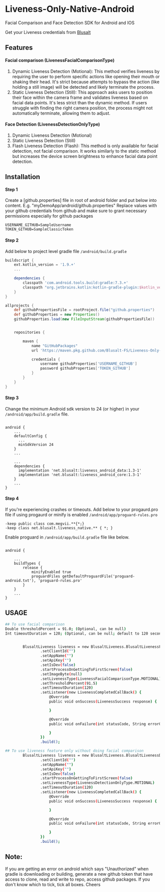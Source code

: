 # Liveness-Only-Native-Android

Facial Comparison and Face Detection SDK for Android and IOS

Get your Liveness credentials from [Blusalt](https://blusalt.net/)

## Features

#### Facial comparison (LivenessFacialComparisonType)
1. Dynamic Liveness Detection (Motional):
   This method verifies liveness by requiring the user to perform specific actions like opening their mouth or shaking their head.
   It's strict because attempts to bypass the action (like holding a still image) will be detected and likely terminate the process.
2. Static Liveness Detection (Still):
   This approach asks users to position their face within the camera frame and validates liveness based on facial data points.
   It's less strict than the dynamic method. If users struggle with finding the right camera position, the process might not automatically terminate, allowing them to adjust.

#### Face Detection (LivenessDetectionOnlyType)
1. Dynamic Liveness Detection (Motional)
2. Static Liveness Detection (Still)
3. Flash Liveness Detection (Flash):
   This method is only available for facial detection, not facial comparison.
   It works similarly to the static method but increases the device screen brightness to enhance facial data point detection.

   
## Installation

#### Step 1

Create a [github.properties] file in root of android folder and put below into content. E.g. "myDemoApp/android/github.properties"
Replace values with your github credentials from github and make sure to grant necessary permissions especially for github packages

```
USERNAME_GITHUB=SampleUsername
TOKEN_GITHUB=SampleClassicToken
```

#### Step 2

Add below to project level gradle file `/android/build.gradle`

```gradle
buildscript {
    ext.kotlin_version = '1.9.+'
    ...

    dependencies {
        classpath 'com.android.tools.build:gradle:7.3.+'
        classpath "org.jetbrains.kotlin:kotlin-gradle-plugin:$kotlin_version"
    }
}

allprojects {
    def githubPropertiesFile = rootProject.file("github.properties")
    def githubProperties = new Properties()
    githubProperties.load(new FileInputStream(githubPropertiesFile))


    repositories {

        maven {
            name "GitHubPackages"
            url 'https://maven.pkg.github.com/Blusalt-FS/Liveness-Only-Android-Package'

            credentials {
                username githubProperties['USERNAME_GITHUB']
                password githubProperties['TOKEN_GITHUB']
            }
        }
    }
}
```

#### Step 3

Change the minimum Android sdk version to 24 (or higher) in your `/android/app/build.gradle` file.

```

android {
    ...
    defaultConfig {
      ...
      minSdkVersion 24
    }
    ...
    
    ...
    dependencies {
      implementation 'net.blusalt:liveness_android_data:1.3-1'
      implementation 'net.blusalt:liveness_android_core:1.3-1'
    }
    ...
}
```

#### Step 4

If you're experiencing crashes or timeouts.
Add below to your progaurd.pro file if using progaurd or minify is enabled  `/android/app/proguard-rules.pro`

```proguard
-keep public class com.megvii.**{*;}
-keep class net.blusalt.liveness_native.** { *; }
```

Enable proguard in `/android/app/build.gradle` file like below.

```

android {
    
    ...
    buildTypes {
        release {
            minifyEnabled true
            proguardFiles getDefaultProguardFile('proguard-android.txt'), 'proguard-rules.pro'
        }
    }
    ...
}
```

## USAGE

```sh
## To use facial comparison
Double thresholdPercent = 91.0; (Optional, can be null)
Int timeoutDuration = 120; (Optional, can be null; default to 120 second)


        BlusaltLiveness liveness = new BlusaltLiveness.BlusaltLivenessFacialComparisonBuilder(this)
                .setClientId("")
                .setAppName("")
                .setApiKey("")
                .setIsDev(false)
                .startProcessOnGettingToFirstScreen(false)
                .setImageByte(null)
                .setLivenessType(LivenessFacialComparisonType.MOTIONAL)
                .setThresholdPercent(91.5)
                .setTimeoutDuration(120)
                .setListener(new LivenessCompletedCallBack() {
                    @Override
                    public void onSuccess(LivenessSuccess response) {

                    }

                    @Override
                    public void onFailure(int statusCode, String errorObject) {

                    }
                })
                .build();

## To use liveness feature only without doing facial comparison
        BlusaltLiveness liveness = new BlusaltLiveness.BlusaltLivenessDetectionOnlyBuilder(this)
                .setClientId("")
                .setAppName("")
                .setApiKey("")
                .setIsDev(false)
                .startProcessOnGettingToFirstScreen(false)
                .setLivenessType(LivenessDetectionOnlyType.MOTIONAL)
                .setTimeoutDuration(120)
                .setListener(new LivenessCompletedCallBack() {
                    @Override
                    public void onSuccess(LivenessSuccess response) {

                    }

                    @Override
                    public void onFailure(int statusCode, String errorObject) {

                    }
                })
                .build();
```

## Note:

If you are getting an error on android which says "Unauthorized" when gradle is downloading or
building, generate a new
github token that have access to clone, read and write to repo, access github packages. If you don't
know which to tick, tick all boxes. Cheers
